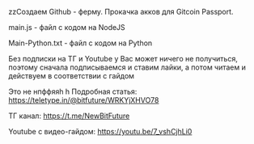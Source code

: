 zzСоздаем Github - ферму. Прокачка акков для Gitcoin Passport.

main.js - файл с кодом на NodeJS

Main-Python.txt - файл с кодом на Python

Без подписки на ТГ и Youtube у Вас может ничего не получиться, поэтому сначала подписываемся и ставим лайки, а потом читаем и действуем в соответствии с гайдом 

Это не нпффяяh
h
Подробная статья:  https://teletype.in/@bitfuture/WRKYjXHVO78


ТГ канал:   https://t.me/NewBitFuture


Youtube с видео-гайдом:  https://youtu.be/7_vshCjhLi0
